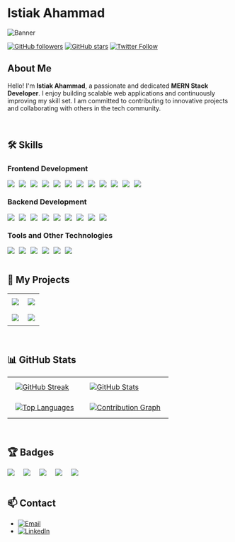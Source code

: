 
# Istiak Ahammad

![Banner](https://i.imghippo.com/files/evofc1725613949.png)

[![GitHub followers](https://img.shields.io/github/followers/mhistiak3?style=social)](https://github.com/mhistiak3)
[![GitHub stars](https://img.shields.io/github/stars/mhistiak3?style=social)](https://github.com/mhistiak3)
[![Twitter Follow](https://img.shields.io/twitter/follow/Mdistiak?style=social)](https://x.com/Mdistia59400077)

## About Me

Hello! I'm **Istiak Ahammad**, a passionate and dedicated **MERN Stack Developer**. I enjoy building scalable web applications and continuously improving my skill set. I am committed to contributing to innovative projects and collaborating with others in the tech community.

<br>

## 🛠️ Skills

### Frontend Development

<div style="display: flex; flex-wrap: wrap; gap: 10px;">
  <img src="https://img.shields.io/badge/-HTML5-E34F26?logo=html5&logoColor=white&style=for-the-badge">
  <img src="https://img.shields.io/badge/-CSS3-1572B6?logo=css3&logoColor=white&style=for-the-badge">
  <img src="https://img.shields.io/badge/-Tailwind%20CSS-38B2AC?logo=tailwind-css&logoColor=white&style=for-the-badge">
  <img src="https://img.shields.io/badge/-Bootstrap%20CSS-7952B3?logo=bootstrap&logoColor=white&style=for-the-badge">
  <img src="https://img.shields.io/badge/-JavaScript-F7DF1E?logo=javascript&logoColor=black&style=for-the-badge">
  <img src="https://img.shields.io/badge/-React-61DAFB?logo=react&logoColor=black&style=for-the-badge">
  <img src="https://img.shields.io/badge/-Material%20UI-007FFF?logo=mui&logoColor=white&style=for-the-badge">
  <img src="https://img.shields.io/badge/-Next.js-000000?logo=next.js&logoColor=white&style=for-the-badge">
  <img src="https://img.shields.io/badge/-ShadCN-000000?logo=react&logoColor=white&style=for-the-badge">
  <img src="https://img.shields.io/badge/-Redux-764ABC?logo=redux&logoColor=white&style=for-the-badge">
  <img src="https://img.shields.io/badge/-Zustand-181717?logo=zustand&logoColor=white&style=for-the-badge">
  <img src="https://img.shields.io/badge/-React%20Hook%20Form-EC1C24?logo=react-hook-form&logoColor=white&style=for-the-badge">
  
</div>


### Backend Development

<div style="display: flex; flex-wrap: wrap; gap: 10px;">
  <img src="https://img.shields.io/badge/-Node.js-339933?logo=node.js&logoColor=white&style=for-the-badge">
  <img src="https://img.shields.io/badge/-Express.js-000000?logo=express&logoColor=white&style=for-the-badge">
  <img src="https://img.shields.io/badge/-MongoDB-47A248?logo=mongodb&logoColor=white&style=for-the-badge">
  <img src="https://img.shields.io/badge/-Mongoose-800000?logo=mongoose&logoColor=white&style=for-the-badge">
  <img src="https://img.shields.io/badge/-GraphQL-E10098?logo=graphql&logoColor=white&style=for-the-badge">
  <img src="https://img.shields.io/badge/-RESTful%20APIs-0052CC?logo=api&logoColor=white&style=for-the-badge">
  <img src="https://img.shields.io/badge/-Firebase-FFCA28?logo=firebase&logoColor=black&style=for-the-badge">
  <img src="https://img.shields.io/badge/-Supabase-3ECF8E?logo=supabase&logoColor=white&style=for-the-badge">
  <img src="https://img.shields.io/badge/-Appwrite-F02E65?logo=appwrite&logoColor=white&style=for-the-badge">
</div>


### Tools and Other Technologies

<div style="display: flex; flex-wrap: wrap; gap: 10px;">
  <img src="https://img.shields.io/badge/-Git-F05032?logo=git&logoColor=white&style=for-the-badge">
  <img src="https://img.shields.io/badge/-GitHub-181717?logo=github&logoColor=white&style=for-the-badge">
  <img src="https://img.shields.io/badge/-Docker-2496ED?logo=docker&logoColor=white&style=for-the-badge">
  <img src="https://img.shields.io/badge/-TypeScript-3178C6?logo=typescript&logoColor=white&style=for-the-badge">
  <img src="https://img.shields.io/badge/-Jest-C21325?logo=jest&logoColor=white&style=for-the-badge">
  <img src="https://img.shields.io/badge/-Gemini%20AI-6A0DAD?logo=ai&logoColor=white&style=for-the-badge">
</div>

<br>

## 🚀 My Projects

<table>
  <tr>
    <td style="padding: 10px;">
      <a href="https://github.com/mhistiak3/MindScribe">
        <img src="https://github-readme-stats.vercel.app/api/pin/?username=mhistiak3&repo=MindScribe&theme=radical" />
      </a>
    </td>
    <td style="padding: 10px;">
      <a href="https://github.com/mhistiak3/link-sharing-application">
        <img src="https://github-readme-stats.vercel.app/api/pin/?username=mhistiak3&repo=link-sharing-application&theme=radical" />
      </a>
    </td>
  </tr>
  <tr>
    <td style="padding: 10px;">
      <a href="https://github.com/mhistiak3/real-time-code-editor">
        <img src="https://github-readme-stats.vercel.app/api/pin/?username=mhistiak3&repo=real-time-code-editor&theme=radical" />
      </a>
    </td>
    <td style="padding: 10px;">
      <a href="https://github.com/mhistiak3/JustFly">
        <img src="https://github-readme-stats.vercel.app/api/pin/?username=mhistiak3&repo=JustFly&theme=radical" />
      </a>
    </td>
  </tr>
</table>



<br>

## 📊 GitHub Stats

<table>
  <tr>
    <td>
      <div style="padding: 10px;">
        <a href="https://github.com/mhistiak3">
          <img src="https://github-readme-streak-stats.herokuapp.com/?user=mhistiak3&theme=radical" alt="GitHub Streak" />
        </a>
      </div>
    </td>
    <td>
      <div style="padding: 10px;">
        <a href="https://github.com/mhistiak3">
          <img src="https://github-readme-stats.vercel.app/api?username=mhistiak3&show_icons=true&theme=radical" alt="GitHub Stats" />
        </a>
      </div>
    </td>
  </tr>
  <tr>
    <td>
      <div style="padding: 10px;">
        <a href="https://github.com/mhistiak3">
          <img src="https://github-readme-stats.vercel.app/api/top-langs/?username=mhistiak3&layout=compact&theme=radical" alt="Top Languages" />
        </a>
      </div>
    </td>
    <td>
      <div style="padding: 10px;">
        <a href="https://github.com/mhistiak3">
          <img src="https://github-profile-summary-cards.vercel.app/api/cards/profile-details?username=mhistiak3&theme=radical" alt="Contribution Graph" />
        </a>
      </div>
    </td>
  </tr>
</table>



<br>

## 🏆 Badges

<div style="display: flex; flex-wrap: wrap; gap: 20px;">
  <img src="https://img.shields.io/github/issues/mhistiak3/mhistiak3?color=brightgreen&label=Issues&logo=github&style=for-the-badge">
  <img src="https://img.shields.io/github/issues-pr/mhistiak3/mhistiak3?color=blue&label=Pull%20Requests&logo=github&style=for-the-badge">
  <img src="https://img.shields.io/github/stars/mhistiak3/mhistiak3?color=yellow&label=Stars&logo=github&style=for-the-badge">
  <img src="https://img.shields.io/github/forks/mhistiak3/mhistiak3?color=orange&label=Forks&logo=github&style=for-the-badge">
  <img src="https://img.shields.io/github/contributors/mhistiak3/mhistiak3?color=red&label=Contributors&logo=github&style=for-the-badge">
</div>


<br>

## 📫 Contact

- [![Email](https://img.shields.io/badge/-Email-D14836?logo=gmail&logoColor=white&style=flat)](mailto:mhistiak2@gmail.com)
- [![LinkedIn](https://img.shields.io/badge/-LinkedIn-0077B5?logo=linkedin&logoColor=white&style=flat)](https://linkedin.com/in/istiakahammad)


